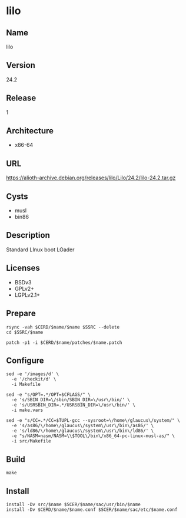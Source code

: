 # lilo

## Name
lilo

## Version
24.2

## Release
1

## Architecture
* x86-64

## URL
https://alioth-archive.debian.org/releases/lilo/Lilo/24.2/lilo-24.2.tar.gz

## Cysts
* musl
* bin86

## Description
Standard LInux boot LOader

## Licenses
* BSDv3
* GPLv2+
* LGPLv2.1+

## Prepare
```shell
rsync -vah $CERD/$name/$name $SSRC --delete
cd $SSRC/$name
```

```shell
patch -p1 -i $CERD/$name/patches/$name.patch
```

## Configure
```shell
sed -e '/images/d' \
  -e '/checkit/d' \
  -i Makefile
```

```shell
sed -e "s/OPT=.*/OPT=$CFLAGS/" \
  -e 's/SBIN_DIR=\/sbin/SBIN_DIR=\/usr\/bin/' \
  -e 's/USRSBIN_DIR=.*/USRSBIN_DIR=\/usr\/bin/' \
  -i make.vars
```

```shell
sed -e "s/CC=.*/CC=$TUPL-gcc --sysroot=\/home\/glaucus\/system/" \
  -e 's/as86/\/home\/glaucus\/system\/usr\/bin\/as86/' \
  -e 's/ld86/\/home\/glaucus\/system\/usr\/bin\/ld86/' \
  -e "s/NASM=nasm/NASM=\\$TOOL\/bin\/x86_64-pc-linux-musl-as/" \
  -i src/Makefile
```

## Build
```shell
make
```

## Install
```shell
install -Dv src/$name $SCER/$name/sac/usr/bin/$name
install -Dv $CERD/$name/$name.conf $SCER/$name/sac/etc/$name.conf
```
